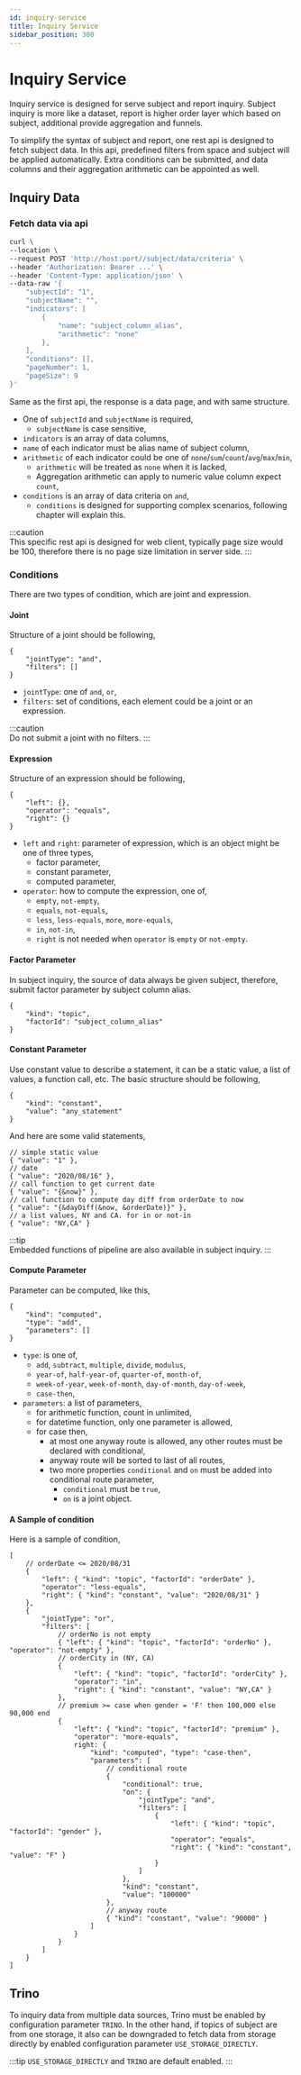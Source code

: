 ```yaml
---
id: inquiry-service  
title: Inquiry Service  
sidebar_position: 300
---
```


# Inquiry Service

Inquiry service is designed for serve subject and report inquiry. Subject inquiry is more like a dataset, report is higher order layer which
based on subject, additional provide aggregation and funnels.

To simplify the syntax of subject and report, one rest api is designed to fetch subject data. In this api, predefined filters from space and
subject will be applied automatically. Extra conditions can be submitted, and data columns and their aggregation arithmetic can be appointed
as well.

## Inquiry Data

### Fetch data via api

```bash
curl \
--location \ 
--request POST 'http://host:port//subject/data/criteria' \
--header 'Authorization: Bearer ...' \
--header 'Content-Type: application/json' \
--data-raw '{
	"subjectId": "1",
	"subjectName": "",
	"indicators": [
		{
			"name": "subject_column_alias",
			"arithmetic": "none"
		},
	],
	"conditions": [],
    "pageNumber": 1,
    "pageSize": 9
}'
```

Same as the first api, the response is a data page, and with same structure.

- One of `subjectId` and `subjectName` is required,
	- `subjectName` is case sensitive,
- `indicators` is an array of data columns,
- `name` of each indicator must be alias name of subject column,
- `arithmetic` of each indicator could be one of `none`/`sum`/`count`/`avg`/`max`/`min`,
	- `arithmetic` will be treated as `none` when it is lacked,
	- Aggregation arithmetic can apply to numeric value column expect `count`,
- `conditions` is an array of data criteria on `and`,
	- `conditions` is designed for supporting complex scenarios, following chapter will explain this.

:::caution  
This specific rest api is designed for web client, typically page size would be 100, therefore there is no page size limitation in server
side.
:::

### Conditions

There are two types of condition, which are joint and expression.

#### Joint

Structure of a joint should be following,

```json5
{
	"jointType": "and",
	"filters": []
}
```

- `jointType`: one of `and`, `or`,
- `filters`: set of conditions, each element could be a joint or an expression.

:::caution  
Do not submit a joint with no filters.
:::

#### Expression

Structure of an expression should be following,

```json5
{
	"left": {},
	"operator": "equals",
	"right": {}
}
```

- `left` and `right`: parameter of expression, which is an object might be one of three types,
	- factor parameter,
	- constant parameter,
	- computed parameter,
- `operator`: how to compute the expression, one of,
	- `empty`, `not-empty`,
	- `equals`, `not-equals`,
	- `less`, `less-equals`, `more`, `more-equals`,
	- `in`, `not-in`,
	- `right` is not needed when `operator` is `empty` or `not-empty`.

#### Factor Parameter

In subject inquiry, the source of data always be given subject, therefore, submit factor parameter by subject column alias.

```json5
{
	"kind": "topic",
	"factorId": "subject_column_alias"
}
```

#### Constant Parameter

Use constant value to describe a statement, it can be a static value, a list of values, a function call, etc. The basic structure should be
following,

```json5
{
	"kind": "constant",
	"value": "any_statement"
}
```

And here are some valid statements,

[//]: # (@formatter:off)
```json5
// simple static value
{ "value": "1" },
// date
{ "value": "2020/08/16" },
// call function to get current date
{ "value": "{&now}" },
// call function to compute day diff from orderDate to now
{ "value": "{&dayDiff(&now, &orderDate)}" },
// a list values, NY and CA. for in or not-in
{ "value": "NY,CA" }                             
```
[//]: # (@formatter:on)

:::tip  
Embedded functions of pipeline are also available in subject inquiry.
:::

#### Compute Parameter

Parameter can be computed, like this,

```json5
{
	"kind": "computed",
	"type": "add",
	"parameters": []
}
```

- `type`: is one of,
	- `add`, `subtract`, `multiple`, `divide`, `modulus`,
	- `year-of`, `half-year-of`, `quarter-of`, `month-of`,
	- `week-of-year`, `week-of-month`, `day-of-month`, `day-of-week`,
	- `case-then`,
- `parameters`: a list of parameters,
	- for arithmetic function, count in unlimited,
	- for datetime function, only one parameter is allowed,
	- for case then,
		- at most one anyway route is allowed, any other routes must be declared with conditional,
		- anyway route will be sorted to last of all routes,
		- two more properties `conditional` and `on` must be added into conditional route parameter,
			- `conditional` must be `true`,
			- `on` is a joint object.

#### A Sample of condition

Here is a sample of condition,

[//]: # (@formatter:off)
```json5
[
	// orderDate <= 2020/08/31
	{
		"left": { "kind": "topic", "factorId": "orderDate" },
		"operator": "less-equals",
		"right": { "kind": "constant", "value": "2020/08/31" }
	},
	{
		"jointType": "or",
		"filters": [
			// orderNo is not empty
			{ "left": { "kind": "topic", "factorId": "orderNo" }, "operator": "not-empty" },
			// orderCity in (NY, CA)
			{
				"left": { "kind": "topic", "factorId": "orderCity" },
				"operator": "in",
				"right": { "kind": "constant", "value": "NY,CA" }
			},
			// premium >= case when gender = 'F' then 100,000 else 90,000 end
			{
				"left": { "kind": "topic", "factorId": "premium" },
				"operator": "more-equals",
				right: {
					"kind": "computed", "type": "case-then",
					"parameters": [
						// conditional route
						{
							"conditional": true,
							"on": {
								"jointType": "and",
								"filters": [
									{
										"left": { "kind": "topic", "factorId": "gender" },
										"operator": "equals",
										"right": { "kind": "constant", "value": "F" }
									}
								]
							},
							"kind": "constant",
							"value": "100000"
						},
						// anyway route
						{ "kind": "constant", "value": "90000" }
					]
				}
			}
		]
	}
]
```
[//]: # (@formatter:on)

## Trino

To inquiry data from multiple data sources, Trino must be enabled by configuration parameter `TRINO`. In the other hand, if topics of
subject are from one storage, it also can be downgraded to fetch data from storage directly by enabled configuration
parameter `USE_STORAGE_DIRECTLY`.

:::tip
`USE_STORAGE_DIRECTLY` and `TRINO` are default enabled.
:::